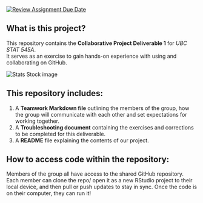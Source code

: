 [![Review Assignment Due Date](https://classroom.github.com/assets/deadline-readme-button-22041afd0340ce965d47ae6ef1cefeee28c7c493a6346c4f15d667ab976d596c.svg)](https://classroom.github.com/a/9EMQ9uX-)

## What is this project? ## 

This repository contains the **Collaborative Project Deliverable 1** for _UBC STAT 545A_.   
It serves as an exercise to gain hands-on experience with using and collaborating on GitHub.

![Stats Stock image](https://media.istockphoto.com/id/1455958730/vector/data-monitoring-and-analysis-on-desktop-tiny-people-with-magnifying-glass-research-graph.jpg?s=612x612&w=0&k=20&c=aL-XEnEBILCzi-qX_7tUn84FH7Ei_YoJTxlcGCY0Vb8=)


<!-- What files are in the project folder / GitHub repository, at a high level?
-->

## This repository includes: ##

1. A **Teamwork Markdown file** outlining the members of the group, how the group will communicate with each other and set expectations for working together. 
2. A **Troubleshooting document** containing the exercises and corrections to be completed for this deliverable.
3. A **README** file explaining the contents of our project. 


<!-- How can they run code that appears in your folder / GitHub repository? Again, at a high level.
-->

## How to access code within the repository: ##

Members of the group all have access to the shared GitHub repository. Each member can clone the repo/ open it as a new RStudio project to their local device, and then pull or push updates to stay in sync. Once the code is on their computer, they can run it! 
